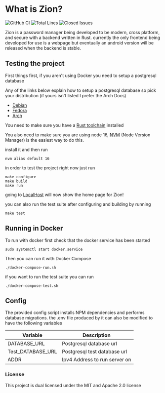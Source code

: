 # What is Zion?

![GitHub CI](https://github.com/ras-drive/Zion-Password-Manager/actions/workflows/rust.yml/badge.svg)
![Total Lines](https://img.shields.io/tokei/lines/github/ras-drive/Zion-Password-Manager)
![Closed Issues](https://img.shields.io/github/issues-pr-closed-raw/ras-drive/Zion-Password-Manager)

Zion is a password manager being developed to be modern, cross platform, and secure with a
backend written in Rust. currently the only frontend being developed for use is a webpage but
eventually an android version will be released when the backend is stable.

## Testing the project

First things first, if you aren't using Docker you need to setup a postgresql database

Any of the links below explain how to setup a postgresql database so
pick your distribution (if yours isn't listed I prefer the Arch Docs)

* [Debian](https://wiki.debian.org/PostgreSql)
* [Fedora](https://docs.fedoraproject.org/en-US/quick-docs/postgresql/)
* [Arch](https://wiki.archlinux.org/title/PostgreSQL)

You need to make sure you have a [Rust toolchain](https://www.rust-lang.org/learn/get-started) installed

You also need to make sure you are using node 16, [NVM](https://github.com/nvm-sh/nvm)
(Node Version Manager) is the easiest way to do this.

install it and then run

```shell
nvm alias default 16
```

in order to test the project right now just run

```shell
make configure
make build
make run
```

going to [LocalHost](http://127.0.0.1:8080/) will now show the home page for Zion!

you can also run the test suite after configuring and building by running

```shell
make test
```

## Running in Docker

To run with docker first check that the docker service has been started

```shell
sudo systemctl start docker.service
```

Then you can run it with Docker Compose

```shell
./docker-compose-run.sh
```

if you want to run the test suite you can run

```shell
./docker-compose-test.sh
```

## Config

The provided config script installs NPM dependencies and performs database migrations.
the .env file produced by it can also be modified to have the following variables

|      Variable     |          Description           |
|-------------------|--------------------------------|
|   DATABASE_URL    |    Postgresql  database url    |
| Test_DATABASE_URL |  Postgresql test database url  |
|       ADDR        | Ipv4 Address to run server on  |

### License

This project is dual licensed under the MIT and Apache 2.0 license
